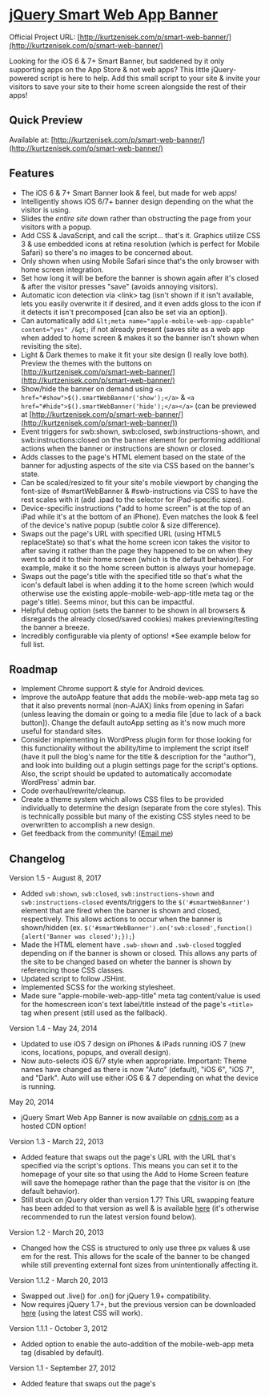 [jQuery Smart Web App Banner](http://kurtzenisek.com/p/smart-web-banner/)
===========================

Official Project URL: [http://kurtzenisek.com/p/smart-web-banner/](http://kurtzenisek.com/p/smart-web-banner/)

Looking for the iOS 6 & 7+ Smart Banner, but saddened by it only supporting apps on the App Store & not web apps? This little jQuery-powered script is here to help. Add this small script to your site & invite your visitors to save your site to their home screen alongside the rest of their apps!

## Quick Preview

Available at: [http://kurtzenisek.com/p/smart-web-banner/](http://kurtzenisek.com/p/smart-web-banner/)

## Features

- The iOS 6 &amp; 7+ Smart Banner look &amp; feel, but made for web apps!
- Intelligently shows iOS 6/7+ banner design depending on the what the visitor is using.
- Slides the _entire site_ down rather than obstructing the page from your visitors with a popup.
- Add CSS &amp; JavaScript, and call the script... that's it. Graphics utilize CSS 3 &amp; use embedded icons at retina resolution (which is perfect for Mobile Safari) so there's no images to be concerned about.
- Only shown when using Mobile Safari since that's the only browser with home screen integration.
- Set how long it will be before the banner is shown again after it's closed &amp; after the visitor presses "save" (avoids annoying visitors).
- Automatic icon detection via &lt;link&gt; tag (isn't shown if it isn't available, lets you easily overwrite it if desired, and it even adds gloss to the icon if it detects it isn't precomposed [can also be set via an option]).
- Can automatically add `&lt;meta name="apple-mobile-web-app-capable" content="yes" /&gt;` if not already present (saves site as a web app when added to home screen &amp; makes it so the banner isn't shown when revisiting the site).
- Light &amp; Dark themes to make it fit your site design (I really love both). Preview the themes with the buttons on [http://kurtzenisek.com/p/smart-web-banner/](http://kurtzenisek.com/p/smart-web-banner/)
- Show/hide the banner on demand using `<a href="#show">$().smartWebBanner('show');</a>` &amp; `<a href="#hide">$().smartWebBanner('hide');</a></a>` (can be previewed at [http://kurtzenisek.com/p/smart-web-banner/](http://kurtzenisek.com/p/smart-web-banner/))
- Event triggers for swb:shown, swb:closed, swb:instructions-shown, and swb:instructions:closed on the banner element for performing additional actions when the banner or instructions are shown or closed.
- Adds classes to the page's HTML element based on the state of the banner for adjusting aspects of the site via CSS based on the banner's state.
- Can be scaled/resized to fit your site's mobile viewport by changing the font-size of #smartWebBanner &amp; #swb-instructions via CSS to have the rest scales with it (add .ipad to the selector for iPad-specific sizes).
- Device-specific instructions ("add to home screen" is at the top of an iPad while it's at the bottom of an iPhone). Even matches the look &amp; feel of the device's native popup (subtle color &amp; size difference).
- Swaps out the page's URL with specified URL (using HTML5 replaceState) so that's what the home screen icon takes the visitor to after saving it rather than the page they happened to be on when they went to add it to their home screen (which is the default behavior). For example, make it so the home screen button is always your homepage.
- Swaps out the page's title with the specified title so that's what the icon's default label is when adding it to the home screen (which would otherwise use the existing apple-mobile-web-app-title meta tag or the page's title). Seems minor, but this can be impactful.
- Helpful debug option (sets the banner to be shown in all browsers &amp; disregards the already closed/saved cookies) makes previewing/testing the banner a breeze.
- Incredibly configurable via plenty of options! *See example below for full list.

## Roadmap

- Implement Chrome support & style for Android devices.
- Improve the autoApp feature that adds the mobile-web-app meta tag so that it also prevents normal (non-AJAX) links from opening in Safari (unless leaving the domain or going to a media file [due to lack of a back button]). Change the default autoApp setting as it's now much more useful for standard sites.
- Consider implementing in WordPress plugin form for those looking for this functionality without the ability/time to implement the script itself (have it pull the blog's name for the title &amp; description for the "author"), and look into building out a plugin settings page for the script's options. Also, the script should be updated to automatically accomodate WordPress' admin bar.
- Code overhaul/rewrite/cleanup.
- Create a theme system which allows CSS files to be provided individually to determine the design (separate from the core styles). This is technically possible but many of the existing CSS styles need to be overwritten to accomplish a new design.
- Get feedback from the community! (<a href="http://www.google.com/recaptcha/mailhide/d?k=01mU-MMXHEZiapIGiiSSe78Q==&amp;c=h-nAexn4QTO2z6nieTeXVg==" onclick="window.open('http://www.google.com/recaptcha/mailhide/d?k\07501mU-MMXHEZiapIGiiSSe78Q\75\75\46c\75h-nAexn4QTO2z6nieTeXVg\75\075', '', 'toolbar=0,scrollbars=0,location=0,statusbar=0,menubar=0,resizable=0,width=500,height=300'); return false;" title="Reveal this e-mail address" class="button" target="_blank">Email me</a>)

## Changelog

Version 1.5 - August 8, 2017
- Added `swb:shown`, `swb:closed`, `swb:instructions-shown` and `swb:instructions-closed` events/triggers to the `$('#smartWebBanner')` element that are fired when the banner is shown and closed, respectively. This allows actions to occur when the banner is shown/hidden (ex. `$('#smartWebBanner').on('swb:closed',function(){alert('Banner was closed');});`)
- Made the HTML element have `.swb-shown` and `.swb-closed` toggled depending on if the banner is shown or closed. This allows any parts of the site to be changed based on wheter the banner is shown by referencing those CSS classes.
- Updated script to follow JSHint.
- Implemented SCSS for the working stylesheet.
- Made sure &quot;apple-mobile-web-app-title&quot; meta tag content/value is used for the homescreen icon's text label/title instead of the page's `<title>` tag when present (still used as the fallback).

Version 1.4 - May 24, 2014

- Updated to use iOS 7 design on iPhones & iPads running iOS 7 (new icons, locations, popups, and overall design).
- Now auto-selects iOS 6/7 style when appropriate. Important: Theme names have changed as there is now "Auto" (default), "iOS 6", "iOS 7", and "Dark". Auto will use either iOS 6 & 7 depending on what the device is running.

May 20, 2014

- jQuery Smart Web App Banner is now available on [cdnjs.com](http://cdnjs.com/libraries/jquery-smart-web-app-banner) as a hosted CDN option!

Version 1.3 - March 22, 2013

- Added feature that swaps out the page's URL with the URL that's specified via the script's options. This means you can set it to the homepage of your site so that using the Add to Home Screen feature will save the homepage rather than the page that the visitor is on (the default behavior).
- Still stuck on jQuery older than version 1.7? This URL swapping feature has been added to that version as well & is available [here](https://github.com/KZeni/Smart-Web-App-Banner/blob/master/jQuery.smartWebBanner.pre-1.7.min.js) (it's otherwise recommended to run the latest version found below).

Version 1.2 - March 20, 2013

- Changed how the CSS is structured to only use three px values & use em for the rest. This allows for the scale of the banner to be changed while still preventing external font sizes from unintentionally affecting it.

Version 1.1.2 - March 20, 2013

- Swapped out .live() for .on() for jQuery 1.9+ compatibility.
- Now requires jQuery 1.7+, but the previous version can be downloaded [here](https://github.com/KZeni/Smart-Web-App-Banner/blob/master/jQuery.smartWebBanner.pre-1.7.min.js) (using the latest CSS will work).

Version 1.1.1 - October 3, 2012

- Added option to enable the auto-addition of the mobile-web-app meta tag (disabled by default).

Version 1.1 - September 27, 2012

- Added feature that swaps out the page's <title> attribute with the title that's specified via the script's options.
- Added option to disable the new title swap feature.

Version 1.0 - September 19, 2012

- Initial Release (same day as iOS 6).

## Beginner's Getting Started Guide

[Open Getting Started Guide](https://gist.github.com/KZeni/cbd6e19e94617cda9a16#file-getting-started-md)

## Example (using default settings)

<script src="https://gist-it.appspot.com/https://github.com/KZeni/Smart-Web-App-Banner/blob/master/examples/basic.js?footer=minimal"></script>

## Example (with full options)

<script src="https://gist-it.appspot.com/https://github.com/KZeni/Smart-Web-App-Banner/blob/master/examples/full-options.js?footer=minimal"></script>

## Example performing actions when the banner is shown and/or hidden

<script src="https://gist-it.appspot.com/https://github.com/KZeni/Smart-Web-App-Banner/blob/master/examples/perform-actions-on-toggle.js?footer=minimal"></script>

## Download Now

- [Download](http://gum.co/jquery-smart-web-app-banner)<script type="text/javascript" src="https://gumroad.com/js/gumroad.js"></script>
- [Use cdnjs](http://cdnjs.com/libraries/jquery-smart-web-app-banner)

**It is open source:** You can [view it on Github](https://github.com/KZeni/Smart-Web-App-Banner) and download from there too!

Requires: jQuery v1.7 or later
Still using jQuery 1.3.2 - 1.8.x? Use the [jQuery.smartWebBanner.pre-1.7.min.js](https://github.com/KZeni/Smart-Web-App-Banner/blob/master/jQuery.smartWebBanner.pre-1.7.min.js) file instead.

## Support

<a href="http://www.google.com/recaptcha/mailhide/d?k=01mU-MMXHEZiapIGiiSSe78Q==&amp;c=h-nAexn4QTO2z6nieTeXVg==" onclick="window.open('http://www.google.com/recaptcha/mailhide/d?k\07501mU-MMXHEZiapIGiiSSe78Q\75\75\46c\75h-nAexn4QTO2z6nieTeXVg\75\075', '', 'toolbar=0,scrollbars=0,location=0,statusbar=0,menubar=0,resizable=0,width=500,height=300'); return false;" title="Reveal this e-mail address" class="button" target="_blank">Email me</a>

## FAQs

**Need to have it save the homepage of your site rather than the page the visitor is on?**
Saving a page to the home screen saves the current page by default, but you can set the url option to be whatever URL you would like it to save & the plugin takes care of the rest.

Tip: set url to '/' to have it always be the homepage of your site while being independent of the domain itself. Also, it can't be a different domain for security reasons.

**Need to adjust the size of the banner to fit the scale of your site?**
This plugin's CSS was built to refer to two elements (with one variant) that then determines the size of everything else. Simply change the font-size for #smartWebBanner & #swb-instructions (add .ipad for iPad-specific sizes) in your own CSS (or edit the plugin directly) to fit your needs.

**Looking to use this to promote *non web-based* Android apps and/or iOS apps on older iOS versions and/or different browsers?**
Check out [Jasny's fork](http://jasny.github.com/jquery.smartbanner/) for Android apps & or iOS apps older than iOS 6.
Also check out [iJason's fork](https://github.com/ijason/Smart-App-Banners) aimed purely at making it available for iOS apps in other iOS browsers (Google Chrome) & older iOS versions.
Note: Both of these are for non-web apps. This is the only plugin aimed at web apps (to my knowledge).

## License

jQuery Smart Web App Banner is provided under the [Apache License, 2.0](https://www.apache.org/licenses/LICENSE-2.0.html).

Please know that this is in no way created, owned, or managed by Apple Inc. nor am I employed by Apple Inc.

[![Analytics](https://ga-beacon.appspot.com/UA-15075859-6/Smart-Web-App-Banner/readme?pixel)](https://github.com/igrigorik/ga-beacon)